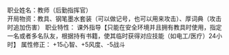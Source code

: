 职业姓名：教师（后勤指挥官）  
开局物资：教具、钢笔墨水套装（可以做记号，也可以用来攻击）、厚词典（攻击时追加伤害）
职业特性：  课外指导【只能在安全环境并且拥有教具时使用，指定一名或者多名队友，根据持有书籍，使其临时获得对应技能（如电工/医疗）24小时】
属性修正： +15心智、+5风度、-5战斗
